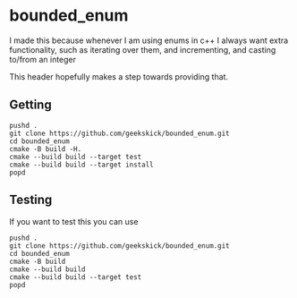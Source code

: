 # bounded_enum
I made this because whenever I am using enums in c++ I always want extra functionality, such as iterating over them, and incrementing, and casting to/from an integer

This header hopefully makes a step towards providing that.

## Getting
```
pushd .
git clone https://github.com/geekskick/bounded_enum.git
cd bounded_enum
cmake -B build -H.
cmake --build build --target test
cmake --build build --target install
popd
```

## Testing
If you want to test this you can use
```
pushd .
git clone https://github.com/geekskick/bounded_enum.git
cd bounded_enum
cmake -B build
cmake --build build
cmake --build build --target test
popd 
```